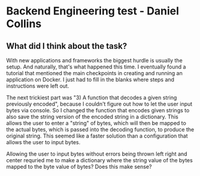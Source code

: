 # Backend Engineering test - Daniel Collins

## What did I think about the task?

With new applications and frameworks the biggest hurdle is usually the setup. And naturally, that's what happened this time.
I eventually found a tutorial that mentioned the main checkpoints in creating and running an application on Docker. I just had to 
fill in the blanks where steps and instructions were left out.

The next trickiest part was "3) A function that decodes a given string previously encoded", because I couldn't figure out how to let the user input bytes via console. So I changed the function that encodes given strings to also save the string version of the encoded string in a dictionary. This allows the user to enter a "string" of bytes, which will then be mapped to the actual bytes, which is passed into the decoding function, to produce the original string. This seemed like a faster solution than a configuration that allows the user to input bytes. 


Allowing the user to input bytes without errors being thrown left right and center requried me to make a dictionary where the string value of the bytes mapped to the byte value of bytes? Does this make sense?
